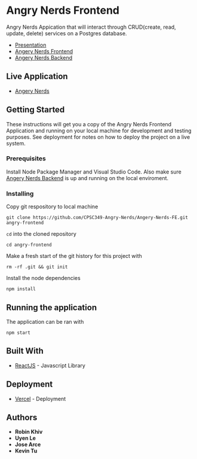 # Angry Nerds Frontend

Angry Nerds Appication that will interact through CRUD(create, read, update, delete) services on a Postgres database.

* [Presentation](https://www.youtube.com/watch?v=lEj-9a_dXOY)
* [Angery Nerds Frontend](https://github.com/CPSC349-Angry-Nerds/Angery-Nerds-FE)
* [Angery Nerds Backend](https://github.com/CPSC349-Angry-Nerds/Angry-Nerds-BE)

## Live Application

* [Angery Nerds](https://angry-nerds.vercel.app/)

## Getting Started

These instructions will get you a copy of the Angry Nerds Frontend Application and running on your local machine for development and testing purposes. See deployment for notes on how to deploy the project on a live system.

### Prerequisites

Install Node Package Manager and Visual Studio Code. Also make sure [Angery Nerds Backend](https://github.com/CPSC349-Angry-Nerds/Angry-Nerds-BE) is up and running on the local enviroment.

### Installing

Copy git respository to local machine

```
git clone https://github.com/CPSC349-Angry-Nerds/Angery-Nerds-FE.git angry-frontend
```
`cd` into the cloned repository

```
cd angry-frontend
```
Make a fresh start of the git history for this project with 
```
rm -rf .git && git init
```

Install the node dependencies 

```
npm install
```

## Running the application

The application can be ran with 
```
npm start
```

## Built With

* [ReactJS](https://reactjs.org/) - Javascript Library

## Deployment

* [Vercel](https://vercel.com/) - Deployment

## Authors

* **Robin Khiv**
* **Uyen Le**
* **Jose Arce**
* **Kevin Tu**
